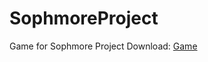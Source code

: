# SophmoreProject
Game for Sophmore Project
Download: [Game](https://github.com/DiabloPro/SophmoreProject/files/8158517/Game.zip)
